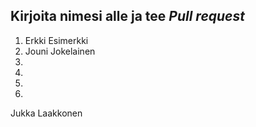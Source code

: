 ## Kirjoita nimesi alle ja tee *Pull request*
1. Erkki Esimerkki
2. Jouni Jokelainen
3.
4.
5.
6.















Jukka Laakkonen
